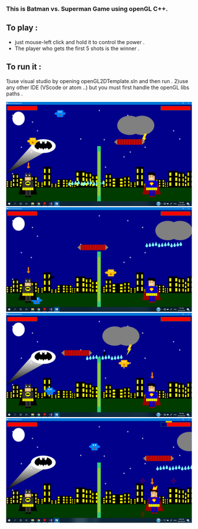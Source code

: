 

### This is Batman vs. Superman Game using openGL C++. 
## To play :
* just mouse-left click and hold it to control the power . 
* The player who gets the first 5 shots is the winner . 
## To run it :
1)use visual studio by opening openGL2DTemplate.sln and then run . 
2)use any other IDE (VScode or atom ..) but you must first handle the openGL libs paths .

![pic1](sc1.png)
![pic2](sc2.png)
![pic3](sc3.png)
![pic4](sc4.png)